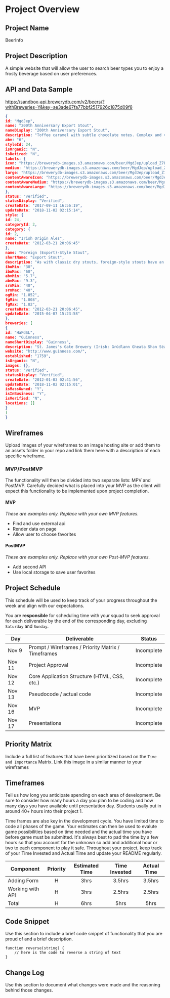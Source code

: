 # Project Overview

## Project Name

BeerInfo

## Project Description

A simple website that will allow the user to search beer types you to enjoy a frosty beverage based on user preferences.

## API and Data Sample
https://sandbox-api.brewerydb.com/v2/beers/?withBreweries=Y&key=ae3ade67fa77bbf2517926c1875d09f8

```JSON
{
id: "MgdJep",
name: "200th Anniversary Export Stout",
nameDisplay: "200th Anniversary Export Stout",
description: "Toffee caramel with subtle chocolate notes. Complex and very smooth with a balance of roasted malt and sweet chocolate.",
abv: "6",
styleId: 24,
isOrganic: "N",
isRetired: "N",
labels: {
icon: "https://brewerydb-images.s3.amazonaws.com/beer/MgdJep/upload_Z7FPX3-icon.png",
medium: "https://brewerydb-images.s3.amazonaws.com/beer/MgdJep/upload_Z7FPX3-medium.png",
large: "https://brewerydb-images.s3.amazonaws.com/beer/MgdJep/upload_Z7FPX3-large.png",
contentAwareIcon: "https://brewerydb-images.s3.amazonaws.com/beer/MgdJep/upload_Z7FPX3-contentAwareIcon.png",
contentAwareMedium: "https://brewerydb-images.s3.amazonaws.com/beer/MgdJep/upload_Z7FPX3-contentAwareMedium.png",
contentAwareLarge: "https://brewerydb-images.s3.amazonaws.com/beer/MgdJep/upload_Z7FPX3-contentAwareLarge.png"
},
status: "verified",
statusDisplay: "Verified",
createDate: "2017-09-11 16:56:19",
updateDate: "2018-11-02 02:15:14",
style: {
id: 24,
categoryId: 2,
category: {
id: 2,
name: "Irish Origin Ales",
createDate: "2012-03-21 20:06:45"
},
name: "Foreign (Export)-Style Stout",
shortName: "Export Stout",
description: "As with classic dry stouts, foreign-style stouts have an initial malt sweetness and caramel flavor with a distinctive dry-roasted bitterness in the finish. Coffee-like roasted barley and roasted malt aromas are prominent. Some slight acidity is permissible and a medium- to full-bodied mouthfeel is appropriate. Bitterness may be high but the perception is often compromised by malt sweetness. Hop aroma and flavor should not be perceived. The perception of fruity esters is low. Diacetyl (butterscotch) should be negligible or not perceived. Head retention is excellent.",
ibuMin: "30",
ibuMax: "60",
abvMin: "5.7",
abvMax: "9.3",
srmMin: "40",
srmMax: "40",
ogMin: "1.052",
fgMin: "1.008",
fgMax: "1.02",
createDate: "2012-03-21 20:06:45",
updateDate: "2015-04-07 15:23:58"
},
breweries: [
{
id: "HaPdSL",
name: "Guinness",
nameShortDisplay: "Guinness",
description: "St. James's Gate Brewery (Irish: Grúdlann Gheata Shan Séamuis) is a brewery founded in 1759 in Dublin, Ireland by Arthur Guinness. The company is now a part of Diageo, a company formed via the merger of Guinness and Grand Metropolitan in 1997. The main product produced at the brewery is Guinness Draft. Leased for 9,000 years in 1759 by Arthur Guinness at £45 per year, St. James's Gate has been the home of Guinness ever since. It became the largest brewery in Ireland in 1838, and was the largest in the world in 1914, covering 64 acres. Although no longer the largest brewery in the world, it is still the largest brewer of stout in the world. During the 19th and early 20th centuries, the brewery owned most of the buildings in the surrounding area, including many streets of housing for brewery employees, and offices associated with the brewery. The brewery also made all of its own power using its own power plant. There is an attached exhibition on the 250-year-old history of Guinness, called the Guinness Storehouse.",
website: "http://www.guinness.com/",
established: "1759",
isOrganic: "N",
images: {},
status: "verified",
statusDisplay: "Verified",
createDate: "2012-01-03 02:41:56",
updateDate: "2018-11-02 02:15:01",
isMassOwned: "Y",
isInBusiness: "Y",
isVerified: "N",
locations: []
}
]
}
```

## Wireframes

Upload images of your wireframes to an image hosting site or add them to an assets folder in your repo and link them here with a description of each specific wireframe.

### MVP/PostMVP

The functionality will then be divided into two separate lists: MPV and PostMVP.  Carefully decided what is placed into your MVP as the client will expect this functionality to be implemented upon project completion.  

#### MVP 
*These are examples only. Replace with your own MVP features.*

- Find and use external api 
- Render data on page 
- Allow user to choose favorites 

#### PostMVP  
*These are examples only. Replace with your own Post-MVP features.*

- Add second API
- Use local storage to save user favorites

## Project Schedule

This schedule will be used to keep track of your progress throughout the week and align with our expectations.  

You are **responsible** for scheduling time with your squad to seek approval for each deliverable by the end of the corresponding day, excluding `Saturday` and `Sunday`.

|  Day | Deliverable | Status
|---|---| ---|
|Nov 9| Prompt / Wireframes / Priority Matrix / Timeframes | Incomplete
|Nov 11| Project Approval | Incomplete
|Nov 12| Core Application Structure (HTML, CSS, etc.) | Incomplete
|Nov 13| Pseudocode / actual code | Incomplete
|Nov 16| MVP | Incomplete
|Nov 17| Presentations | Incomplete

## Priority Matrix

Include a full list of features that have been prioritized based on the `Time and Importance` Matrix.  Link this image in a similar manner to your wireframes

## Timeframes

Tell us how long you anticipate spending on each area of development. Be sure to consider how many hours a day you plan to be coding and how many days you have available until presentation day. Students usally put in around 40+ hours into their project 1.

Time frames are also key in the development cycle.  You have limited time to code all phases of the game.  Your estimates can then be used to evalute game possibilities based on time needed and the actual time you have before game must be submitted. It's always best to pad the time by a few hours so that you account for the unknown so add and additional hour or two to each component to play it safe. Throughout your project, keep track of your Time Invested and Actual Time and update your README regularly.

| Component | Priority | Estimated Time | Time Invested | Actual Time |
| --- | :---: |  :---: | :---: | :---: |
| Adding Form | H | 3hrs| 3.5hrs | 3.5hrs |
| Working with API | H | 3hrs| 2.5hrs | 2.5hrs |
| Total | H | 6hrs| 5hrs | 5hrs |

## Code Snippet

Use this section to include a brief code snippet of functionality that you are proud of and a brief description.  

```
function reverse(string) {
	// here is the code to reverse a string of text
}
```

## Change Log
 Use this section to document what changes were made and the reasoning behind those changes.  

